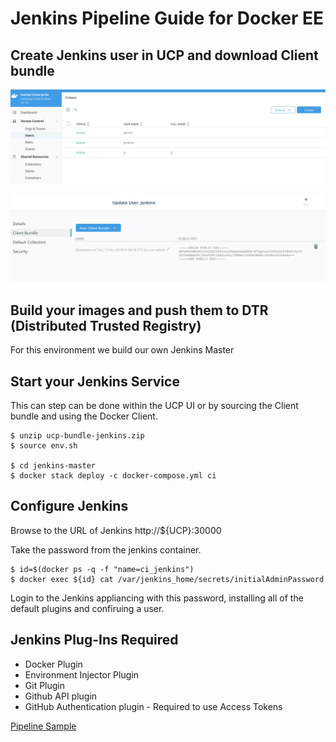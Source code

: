 # Jenkins Pipeline Guide for Docker EE 

## Create Jenkins user in UCP and download Client bundle

![jenkinsuser](/img/jenkinsuser.jpg?raw=true "jenkinsuser" )

![clientbundle](/img/clientbundle.jpg?raw=true "clientbundle")

## Build your images and push them to DTR (Distributed Trusted Registry)

For this environment we build our own Jenkins Master


## Start your Jenkins Service

This can step can be done within the UCP UI or by sourcing the Client bundle and using the Docker Client.



```
$ unzip ucp-bundle-jenkins.zip
$ source env.sh

$ cd jenkins-master
$ docker stack deploy -c docker-compose.yml ci
```

## Configure Jenkins

Browse to the URL of Jenkins http://${UCP}:30000

Take the password from the jenkins container.

```
$ id=$(docker ps -q -f "name=ci_jenkins") 
$ docker exec ${id} cat /var/jenkins_home/secrets/initialAdminPassword
```

Login to the Jenkins appliancing with this password, installing all of the default plugins and confiruing a user.


## Jenkins Plug-Ins Required

- Docker Plugin 
- Environment Injector Plugin
- Git Plugin
- Github API plugin
- GitHub Authentication plugin - Required to use Access Tokens



[Pipeline Sample](Pipeline.md)
